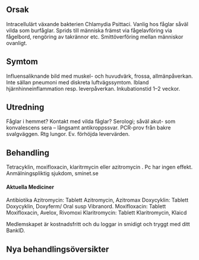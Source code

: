 ## Orsak

Intracellulärt växande bakterien Chlamydia Psittaci. Vanlig hos fåglar såväl vilda som burfåglar. Sprids till människa främst via fågelavföring via fågelbord, rengöring av takrännor etc. Smittöverföring mellan människor ovanligt.

## Symtom

Influensaliknande bild med muskel- och huvudvärk, frossa, allmänpåverkan. Inte sällan pneumoni med diskreta luftvägssymtom. Ibland hjärnhinneinflammation resp. leverpåverkan. Inkubationstid 1–2 veckor.

## Utredning

Fåglar i hemmet? Kontakt med vilda fåglar? Serologi; såväl akut- som konvalescens sera – långsamt antikroppssvar. PCR-prov från bakre svalgväggen. Rtg lungor. Ev. förhöjda levervärden.

## Behandling

Tetracyklin, moxifloxacin, klaritrmycin eller azitromycin . Pc har ingen effekt. Anmälningspliktig sjukdom, sminet.se

#### Aktuella Mediciner

Antibiotika
Azitromycin: Tablett Azitromycin, Azitromax
Doxycyklin: Tablett Doxycyklin, Doxyferm/ Oral susp Vibranord.
Moxifloxacin: Tablett Moxifloxacin, Avelox, Rivomoxi
Klaritromycin: Tablett Klaritromycin, Klaicd


Medlemskapet är kostnadsfritt och du loggar in smidigt och tryggt med ditt BankID.

## Nya behandlingsöversikter

